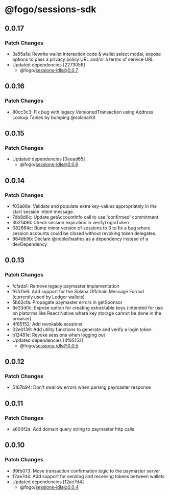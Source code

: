 # @fogo/sessions-sdk

## 0.0.17

### Patch Changes

- 3a55a1a: Rewrite wallet interaction code & wallet select modal, expose options to pass a privacy policy URL and/or a terms of service URL
- Updated dependencies [2273056]
  - @fogo/sessions-idls@0.0.7

## 0.0.16

### Patch Changes

- 80cc3c3: Fix bug with legacy VersionedTransaction using Address Lookup Tables by bumping @solana/kit

## 0.0.15

### Patch Changes

- Updated dependencies [0eead65]
  - @fogo/sessions-idls@0.0.6

## 0.0.14

### Patch Changes

- f03a86e: Validate and populate extra key-values appropriately in the start session intent message.
- 7db8d6c: Update getAccountInfo call to use 'confirmed' commitment
- 3b21496: Check session expiration in verifyLogInToken
- 082664c: Bump minor version of sessions to 3 to fix a bug where session accounts could be closed without revoking token delegates.
- 864db9b: Declare @noble/hashes as a dependency instead of a devDependency

## 0.0.13

### Patch Changes

- fcfada1: Remove legacy paymaster implementation
- f67d1e6: Add support for the Solana Offchain Message Format (currently used by Ledger wallets)
- 5b62cfa: Propagate paymaster errors in getSponsor
- 9e33d0c: Expose option for creating extractable keys (intended for use on platorms like React Native where key storage cannot be done in the browser)
- 4f85152: Add revokable sessions
- 02e0139: Add utility functions to generate and verify a login token
- b12481e: Revoke sessions when logging out
- Updated dependencies [4f85152]
  - @fogo/sessions-idls@0.0.5

## 0.0.12

### Patch Changes

- 5167b94: Don't swallow errors when parsing paymaster response

## 0.0.11

### Patch Changes

- a600f2a: Add domain query string to paymaster http calls

## 0.0.10

### Patch Changes

- 99fb073: Move transaction confirmation logic to the paymaster server
- 12ae7d4: Add support for sending and receiving tokens between wallets
- Updated dependencies [12ae7d4]
  - @fogo/sessions-idls@0.0.4
